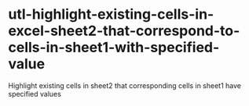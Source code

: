 # utl-highlight-existing-cells-in-excel-sheet2-that-correspond-to-cells-in-sheet1-with-specified-value
Highlight existing cells in sheet2 that corresponding cells in sheet1 have specified values
